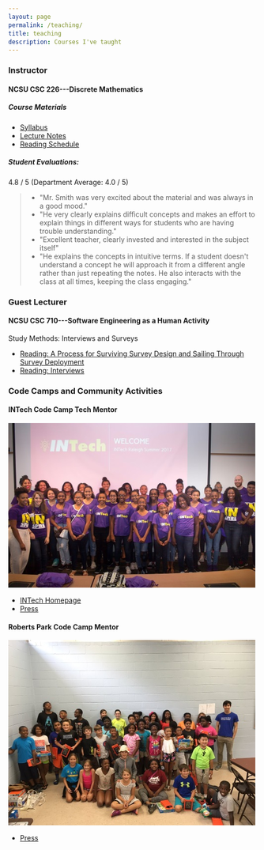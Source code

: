 ```yaml
---
layout: page
permalink: /teaching/
title: teaching
description: Courses I've taught
---
```


### Instructor

#### **NCSU CSC 226---Discrete Mathematics**  

##### Course Materials
- [Syllabus](/assets/pdf/CSC_226_syllabus_Smith_2017.pdf)
- [Lecture Notes](https://drive.google.com/open?id=0BzCTsFTvzVNXVzZ4a2NacVA2SmM)
- [Reading Schedule](https://drive.google.com/open?id=1-RV9bInA3YxNKsnaumblgTTdTMCPQ2RAJ6z1ZSo1doc)

##### Student Evaluations: 
4.8 / 5 (Department Average: 4.0 / 5)

> * "Mr. Smith was very excited about the material and was always in a good mood."
> * "He very clearly explains difficult concepts and makes an effort to explain things in different ways for students who are having trouble understanding."
> * "Excellent teacher, clearly invested and interested in the subject itself"
> * "He explains the concepts in intuitive terms. If a student doesn't understand a concept he will approach it from a different angle rather than just repeating the notes. He also interacts with the class at all times, keeping the class engaging."

### Guest Lecturer 
#### **NCSU CSC 710---Software Engineering as a Human Activity**

Study Methods: Interviews and Surveys

- [Reading: A Process for Surviving Survey Design and Sailing Through Survey Deployment](https://github.com/ds4se/chapters/blob/master/ermurph/survey-chapter.md)
- [Reading: Interviews](https://github.com/ds4se/chapters/blob/master/cabird/interviews.md)

### Code Camps and Community Activities

#### INTech Code Camp Tech Mentor

![INTech Camp Participants](/assets/img/INTech.jpg)

- [INTech Homepage](http://intechcamp.org/)
- [Press](https://www.cbs17.com/news/local-news/camp-that-teaches-girls-to-code-build-websites-comes-to-raleigh-for-first-time/1016969653)

#### Roberts Park Code Camp Mentor

![Roberts Park Camp Participants](/assets/img/ABBCamp.jpg)

- [Press](https://www.wral.com/still-time-to-sign-up-for-code-camp-40-camp-that-comes-with-free-kindle-fire/17723324/)

